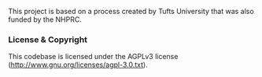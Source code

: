 This project is based on a process created by Tufts University that was also funded by the NHPRC.


### License & Copyright ###

This codebase is licensed under the AGPLv3 license (http://www.gnu.org/licenses/agpl-3.0.txt). 




